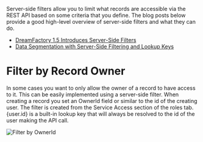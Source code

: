 Server-side filters allow you to limit what records are accessible via the REST API based on some criteria that you define. The blog posts below provide a good high-level overview of server-side filters and what they can do.

* [DreamFactory 1.5 Introduces Server-Side Filters](http://blog.dreamfactory.com/dreamfactory-introduces-server-side-filters)
* [Data Segmentation with Server-Side Filtering and Lookup Keys](http://blog.dreamfactory.com/data-segmentation-with-server-side-filtering-and-lookup-keys)

# Filter by Record Owner

In some cases you want to only allow the owner of a record to have access to it. This can be easily implemented using a server-side filter. When creating a record you set an OwnerId field or similar to the id of the creating user. The filter is created from the Service Access section of the roles tab. {user.id} is a built-in lookup key that will always be resolved to the id of the user making the API call.

![Filter by OwnerId](http://www.dreamfactory.net/dsp/images/1.png)




